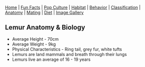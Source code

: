[Home](/README.md) |
[Fun Facts](/facts.md) |
[Pop Culture](/pop-culture.md) |
[Habitat](/anatomy.md) |
[Behavior](/behavior.md) |
[Classification](/classification.md) |
[Anatomy](/anatomy.md) |
[Mating](/mating.md) |
[Diet](/diet.md) |
[Image Gallery](/ImageGallery.md)

## Lemur Anatomy & Biology
* Average Height - 70cm
* Average Weight - 9kg
* Physical Characteristics - Ring tail, grey fur, white tufts
* Lemurs are land mammals and breath through their lungs
* Lemurs live an average of 16 - 19 years
